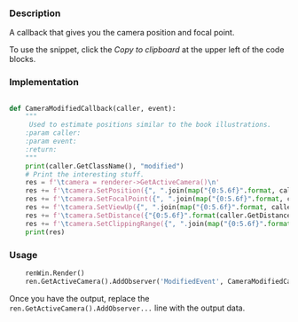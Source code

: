 ### Description

A callback that gives you the camera position and focal point.

To use the snippet, click the *Copy to clipboard* at the upper left of the code blocks.

### Implementation

``` Python

def CameraModifiedCallback(caller, event):
    """
     Used to estimate positions similar to the book illustrations.
    :param caller:
    :param event:
    :return:
    """
    print(caller.GetClassName(), "modified")
    # Print the interesting stuff.
    res = f'\tcamera = renderer->GetActiveCamera()\n'
    res += f'\tcamera.SetPosition({", ".join(map("{0:5.6f}".format, caller.GetPosition()))})\n'
    res += f'\tcamera.SetFocalPoint({", ".join(map("{0:5.6f}".format, caller.GetFocalPoint()))})\n'
    res += f'\tcamera.SetViewUp({", ".join(map("{0:5.6f}".format, caller.GetViewUp()))})\n'
    res += f'\tcamera.SetDistance({"{0:5.6f}".format(caller.GetDistance())})\n'
    res += f'\tcamera.SetClippingRange({", ".join(map("{0:5.6f}".format, caller.GetClippingRange()))})\n'
    print(res)

```

### Usage

```python
    renWin.Render()
    ren.GetActiveCamera().AddObserver('ModifiedEvent', CameraModifiedCallback)
```

Once you have the output, replace the `ren.GetActiveCamera().AddObserver...` line with the output data.
